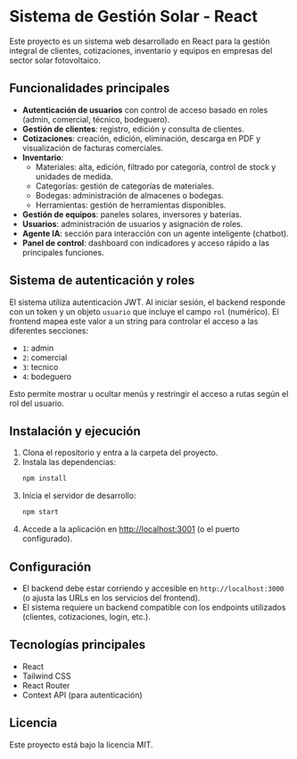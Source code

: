 # Sistema de Gestión Solar - React

Este proyecto es un sistema web desarrollado en React para la gestión integral de clientes, cotizaciones, inventario y equipos en empresas del sector solar fotovoltaico.

## Funcionalidades principales

- **Autenticación de usuarios** con control de acceso basado en roles (admin, comercial, técnico, bodeguero).
- **Gestión de clientes**: registro, edición y consulta de clientes.
- **Cotizaciones**: creación, edición, eliminación, descarga en PDF y visualización de facturas comerciales.
- **Inventario**:
  - Materiales: alta, edición, filtrado por categoría, control de stock y unidades de medida.
  - Categorías: gestión de categorías de materiales.
  - Bodegas: administración de almacenes o bodegas.
  - Herramientas: gestión de herramientas disponibles.
- **Gestión de equipos**: paneles solares, inversores y baterías.
- **Usuarios**: administración de usuarios y asignación de roles.
- **Agente IA**: sección para interacción con un agente inteligente (chatbot).
- **Panel de control**: dashboard con indicadores y acceso rápido a las principales funciones.

## Sistema de autenticación y roles

El sistema utiliza autenticación JWT. Al iniciar sesión, el backend responde con un token y un objeto `usuario` que incluye el campo `rol` (numérico). El frontend mapea este valor a un string para controlar el acceso a las diferentes secciones:

- `1`: admin
- `2`: comercial
- `3`: tecnico
- `4`: bodeguero

Esto permite mostrar u ocultar menús y restringir el acceso a rutas según el rol del usuario.

## Instalación y ejecución

1. Clona el repositorio y entra a la carpeta del proyecto.
2. Instala las dependencias:
   ```bash
   npm install
   ```
3. Inicia el servidor de desarrollo:
   ```bash
   npm start
   ```
4. Accede a la aplicación en [http://localhost:3001](http://localhost:3001) (o el puerto configurado).

## Configuración
- El backend debe estar corriendo y accesible en `http://localhost:3000` (o ajusta las URLs en los servicios del frontend).
- El sistema requiere un backend compatible con los endpoints utilizados (clientes, cotizaciones, login, etc.).

## Tecnologías principales
- React
- Tailwind CSS
- React Router
- Context API (para autenticación)

## Licencia
Este proyecto está bajo la licencia MIT. 